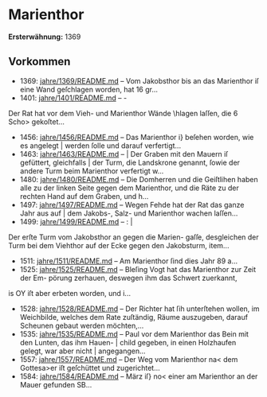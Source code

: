 # Marienthor

**Ersterwähnung:** 1369

## Vorkommen
- 1369: [jahre/1369/README.md](../jahre/1369/README.md) – Vom Jakobsthor bis an das Marienthor iſ eine
Wand geſchlagen worden, hat 16 gr...
- 1401: [jahre/1401/README.md](../jahre/1401/README.md) – -

Der Rat hat vor dem Vieh- und Marienthor Wände
\hlagen laſſen, die 6 Scho> gekoſtet...
- 1456: [jahre/1456/README.md](../jahre/1456/README.md) – Das Marienthor i} beſehen worden, wie es angelegt
| werden ſolle und darauf verfertigt...
- 1463: [jahre/1463/README.md](../jahre/1463/README.md) – |
Der Graben mit den Mauern iſ gefüttert, gleichfalls |
der Turm, die Landskrone genannt, ſowie der andere Turm
beim Marienthor verfertigt w...
- 1480: [jahre/1480/README.md](../jahre/1480/README.md) – Die Domherren und die Geiſtlihen haben alle zu der
linken Seite gegen dem Marienthor, und die Räte zu der
rechten Hand auf dem Graben, und h...
- 1497: [jahre/1497/README.md](../jahre/1497/README.md) – Wegen Fehde hat der Rat das ganze Jahr aus auf |
dem Jakobs-, Salz- und Marienthor wachen laſſen...
- 1499: [jahre/1499/README.md](../jahre/1499/README.md) – : |

Der erſte Turm vom Jakobsthor an gegen die Marien-
gaſſe, desgleichen der Turm bei dem Viehthor auf der
Ecke gegen den Jakobsturm, item...
- 1511: [jahre/1511/README.md](../jahre/1511/README.md) – Am Marienthor ſind dies Jahr 89 a...
- 1525: [jahre/1525/README.md](../jahre/1525/README.md) – Bleſing Vogt hat das Marienthor zur Zeit der Em-
pörung zerhauen, deswegen ihm das Schwert zuerkannt,


is OY
iſt aber erbeten worden, und i...
- 1528: [jahre/1528/README.md](../jahre/1528/README.md) – Der Richter hat ſih unterſtehen wollen, im Weichbilde,
welches dem Rate zuſtändig, Räume auszugeben, darauf
Scheunen gebaut werden möchten,...
- 1535: [jahre/1535/README.md](../jahre/1535/README.md) – Paul vor dem
Marienthor das Bein mit den Lunten, das ihm Hauen- |
child gegeben, in einen Holzhaufen gelegt, war aber nicht |
angegangen...
- 1557: [jahre/1557/README.md](../jahre/1557/README.md) – Der Weg vom Marienthor na< dem Gottesa>er iſt
geſchüttet und zugerichtet...
- 1584: [jahre/1584/README.md](../jahre/1584/README.md) – März iſ} no< einer am Marienthor an der Mauer
gefunden SB...
